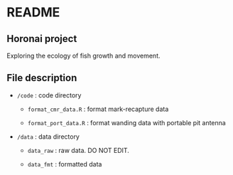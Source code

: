 README
================

## Horonai project

Exploring the ecology of fish growth and movement.

## File description

-   `/code` : code directory

    -   `format_cmr_data.R` : format mark-recapture data

    -   `format_port_data.R` : format wanding data with portable pit
        antenna

-   `/data` : data directory

    -   `data_raw` : raw data. DO NOT EDIT.

    -   `data_fmt` : formatted data
